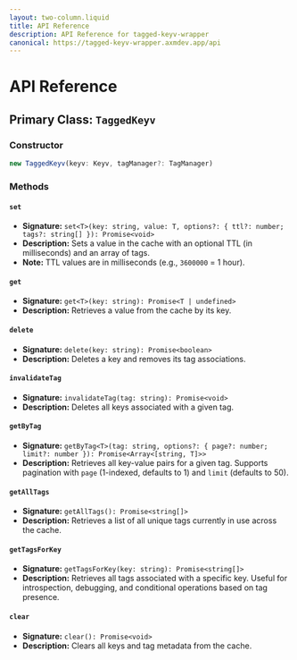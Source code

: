 ```yaml
---
layout: two-column.liquid
title: API Reference
description: API Reference for tagged-keyv-wrapper
canonical: https://tagged-keyv-wrapper.axmdev.app/api
---
```


# API Reference

## Primary Class: `TaggedKeyv`

### Constructor

```typescript
new TaggedKeyv(keyv: Keyv, tagManager?: TagManager)
```

### Methods

#### `set`

-   **Signature:** `set<T>(key: string, value: T, options?: { ttl?: number; tags?: string[] }): Promise<void>`
-   **Description:** Sets a value in the cache with an optional TTL (in milliseconds) and an array of tags.
-   **Note:** TTL values are in milliseconds (e.g., `3600000` = 1 hour).

#### `get`

-   **Signature:** `get<T>(key: string): Promise<T | undefined>`
-   **Description:** Retrieves a value from the cache by its key.

#### `delete`

-   **Signature:** `delete(key: string): Promise<boolean>`
-   **Description:** Deletes a key and removes its tag associations.

#### `invalidateTag`

-   **Signature:** `invalidateTag(tag: string): Promise<void>`
-   **Description:** Deletes all keys associated with a given tag.

#### `getByTag`

-   **Signature:** `getByTag<T>(tag: string, options?: { page?: number; limit?: number }): Promise<Array<[string, T]>>`
-   **Description:** Retrieves all key-value pairs for a given tag. Supports pagination with `page` (1-indexed, defaults to 1) and `limit` (defaults to 50).

#### `getAllTags`

-   **Signature:** `getAllTags(): Promise<string[]>`
-   **Description:** Retrieves a list of all unique tags currently in use across the cache.

#### `getTagsForKey`

-   **Signature:** `getTagsForKey(key: string): Promise<string[]>`
-   **Description:** Retrieves all tags associated with a specific key. Useful for introspection, debugging, and conditional operations based on tag presence.

#### `clear`

-   **Signature:** `clear(): Promise<void>`
-   **Description:** Clears all keys and tag metadata from the cache.
